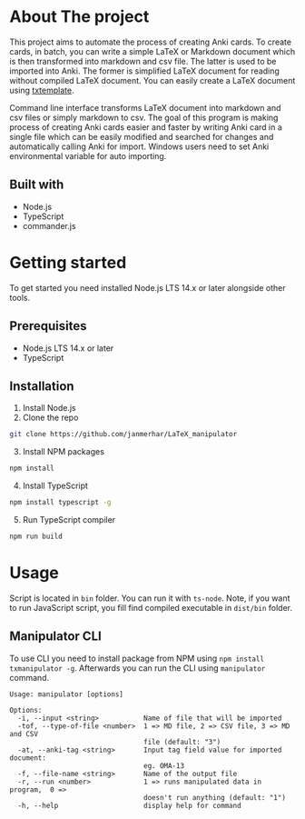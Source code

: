 # About The project

This project aims to automate the process of creating Anki cards. To create cards, in batch, you can write a simple LaTeX or Markdown document which is then transformed into markdown and csv file. The latter is used to be imported into Anki. The former is simplified LaTeX document for reading without compiled LaTeX document. You can easily create a LaTeX document using [txtemplate](https://github.com/janmerhar/txtemplate).

Command line interface transforms LaTeX document into markdown and csv files or simply markdown to csv. The goal of this program is making process of creating Anki cards easier and faster by writing Anki card in a single file which can be easily modified and searched for changes and automatically calling Anki for import. Windows users need to set Anki environmental variable for auto importing.

## Built with

- Node.js
- TypeScript
- commander.js

# Getting started

To get started you need installed Node.js LTS 14.x or later alongside other tools.

## Prerequisites

- Node.js LTS 14.x or later
- TypeScript

## Installation

1. Install Node.js
2. Clone the repo

```bash
git clone https://github.com/janmerhar/LaTeX_manipulator
```

3. Install NPM packages

```bash
npm install
```

4. Install TypeScript

```bash
npm install typescript -g
```

5. Run TypeScript compiler

```bash
npm run build
```

# Usage

Script is located in `bin` folder. You can run it with `ts-node`. Note, if you want to run JavaScript script, you fill find compiled executable in `dist/bin` folder.

## Manipulator CLI

To use CLI you need to install package from NPM using `npm install txmanipulator -g`. Afterwards you can run the CLI using `manipulator` command.

```
Usage: manipulator [options]

Options:
  -i, --input <string>           Name of file that will be imported
  -tof, --type-of-file <number>  1 => MD file, 2 => CSV file, 3 => MD and CSV
                                 file (default: "3")
  -at, --anki-tag <string>       Input tag field value for imported document:
                                 eg. OMA-13
  -f, --file-name <string>       Name of the output file
  -r, --run <number>             1 => runs manipulated data in program,  0 =>
                                 doesn't run anything (default: "1")
  -h, --help                     display help for command
```
